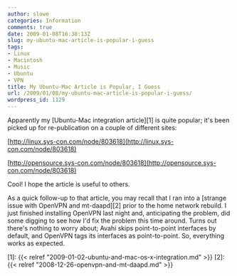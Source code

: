 ```yaml
---
author: slowe
categories: Information
comments: true
date: 2009-01-08T16:38:13Z
slug: my-ubuntu-mac-article-is-popular-i-guess
tags:
- Linux
- Macintosh
- Music
- Ubuntu
- VPN
title: My Ubuntu-Mac Article is Popular, I Guess
url: /2009/01/08/my-ubuntu-mac-article-is-popular-i-guess/
wordpress_id: 1129
---
```


Apparently my [Ubuntu-Mac integration article][1] is quite popular; it's been picked up for re-publication on a couple of different sites:

[http://linux.sys-con.com/node/803618](http://linux.sys-con.com/node/803618)  

[http://opensource.sys-con.com/node/803618](http://opensource.sys-con.com/node/803618)

Cool! I hope the article is useful to others.

As a quick follow-up to that article, you may recall that I ran into a [strange issue with OpenVPN and mt-daapd][2] prior to the home network rebuild. I just finished installing OpenVPN last night and, anticipating the problem, did some digging to see how I'd fix the problem this time around. Turns out there's nothing to worry about; Avahi skips point-to-point interfaces by default, and OpenVPN tags its interfaces as point-to-point. So, everything works as expected.

[1]: {{< relref "2009-01-02-ubuntu-and-mac-os-x-integration.md" >}}
[2]: {{< relref "2008-12-26-openvpn-and-mt-daapd.md" >}}
